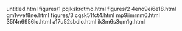 untitled.html
figures/1
pqlkskrdtmo.html
figures/2
4eno9ei6e18.html
gm1vvef8ne.html
figures/3
cqsk51fct4.html
mp9iimrnm6.html
35f4n6956lo.html
a17u52sbdlo.html
ik3m6s3qm1g.html